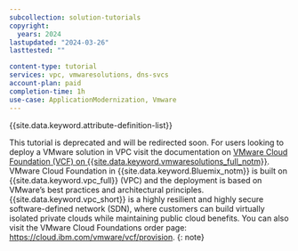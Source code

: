 ```yaml
---
subcollection: solution-tutorials
copyright:
  years: 2024
lastupdated: "2024-03-26"
lasttested: ""

content-type: tutorial
services: vpc, vmwaresolutions, dns-svcs
account-plan: paid
completion-time: 1h
use-case: ApplicationModernization, Vmware
---
```

{{site.data.keyword.attribute-definition-list}}

This tutorial is deprecated and will be redirected soon. For users looking to deploy a VMware solution in VPC visit the documentation on [VMware Cloud Foundation (VCF) on {{site.data.keyword.vmwaresolutions_full_notm}}](/docs/vmwaresolutions?topic=vmwaresolutions-vpc-vcf-ovw). VMware Cloud Foundation in {{site.data.keyword.Bluemix_notm}} is built on {{site.data.keyword.vpc_full}} (VPC) and the deployment is based on VMware’s best practices and architectural principles. {{site.data.keyword.vpc_short}} is a highly resilient and highly secure software-defined network (SDN), where customers can build virtually isolated private clouds while maintaining public cloud benefits. You can also visit the VMware Cloud Foundations order page: https://cloud.ibm.com/vmware/vcf/provision.
{: note}
